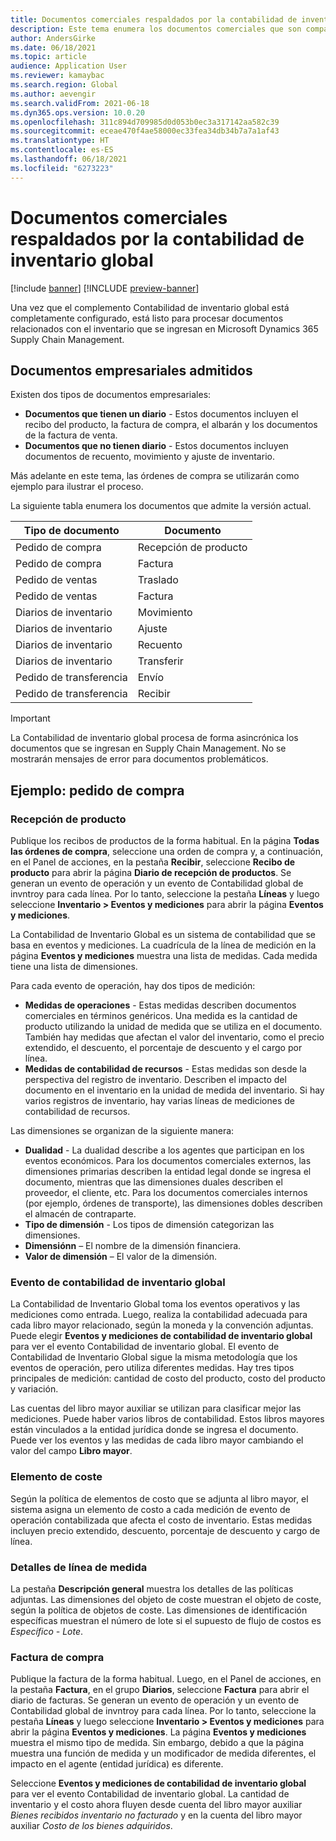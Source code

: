 ```yaml
---
title: Documentos comerciales respaldados por la contabilidad de inventario global
description: Este tema enumera los documentos comerciales que son compatibles con la Contabilidad de inventario global. También proporciona un ejemplo detallado de documentos de órdenes de compra.
author: AndersGirke
ms.date: 06/18/2021
ms.topic: article
audience: Application User
ms.reviewer: kamaybac
ms.search.region: Global
ms.author: aevengir
ms.search.validFrom: 2021-06-18
ms.dyn365.ops.version: 10.0.20
ms.openlocfilehash: 311c894d709985d0d053b0ec3a317142aa582c39
ms.sourcegitcommit: eceae470f4ae58000ec33fea34db34b7a7a1af43
ms.translationtype: HT
ms.contentlocale: es-ES
ms.lasthandoff: 06/18/2021
ms.locfileid: "6273223"
---
```

# <a name="business-documents-supported-by-global-inventory-accounting"></a>Documentos comerciales respaldados por la contabilidad de inventario global

[!include [banner](../includes/banner.md)]
[!INCLUDE [preview-banner](../includes/preview-banner.md)]

Una vez que el complemento Contabilidad de inventario global está completamente configurado, está listo para procesar documentos relacionados con el inventario que se ingresan en Microsoft Dynamics 365 Supply Chain Management.

## <a name="supported-business-documents"></a>Documentos empresariales admitidos

Existen dos tipos de documentos empresariales:

- **Documentos que tienen un diario** - Estos documentos incluyen el recibo del producto, la factura de compra, el albarán y los documentos de la factura de venta.
- **Documentos que no tienen diario** - Estos documentos incluyen documentos de recuento, movimiento y ajuste de inventario.

Más adelante en este tema, las órdenes de compra se utilizarán como ejemplo para ilustrar el proceso.

La siguiente tabla enumera los documentos que admite la versión actual.

| Tipo de documento      | Documento        |
|--------------------|-----------------|
| Pedido de compra     | Recepción de producto |
| Pedido de compra     | Factura         |
| Pedido de ventas        | Traslado    |
| Pedido de ventas        | Factura         |
| Diarios de inventario | Movimiento        |
| Diarios de inventario | Ajuste      |
| Diarios de inventario | Recuento        |
| Diarios de inventario | Transferir        |
| Pedido de transferencia     | Envío        |
| Pedido de transferencia     | Recibir         |

> [!IMPORTANT]
> La Contabilidad de inventario global procesa de forma asincrónica los documentos que se ingresan en Supply Chain Management. No se mostrarán mensajes de error para documentos problemáticos.

## <a name="example-purchase-order"></a>Ejemplo: pedido de compra

### <a name="product-receipt"></a>Recepción de producto

Publique los recibos de productos de la forma habitual. En la página **Todas las órdenes de compra**, seleccione una orden de compra y, a continuación, en el Panel de acciones, en la pestaña **Recibir**, seleccione **Recibo de producto** para abrir la página **Diario de recepción de productos**. Se generan un evento de operación y un evento de Contabilidad global de invntroy para cada línea. Por lo tanto, seleccione la pestaña **Líneas** y luego seleccione **Inventario \> Eventos y mediciones** para abrir la página **Eventos y mediciones**.

La Contabilidad de Inventario Global es un sistema de contabilidad que se basa en eventos y mediciones. La cuadrícula de la línea de medición en la página **Eventos y mediciones** muestra una lista de medidas. Cada medida tiene una lista de dimensiones.

Para cada evento de operación, hay dos tipos de medición:

- **Medidas de operaciones** - Estas medidas describen documentos comerciales en términos genéricos. Una medida es la cantidad de producto utilizando la unidad de medida que se utiliza en el documento. También hay medidas que afectan el valor del inventario, como el precio extendido, el descuento, el porcentaje de descuento y el cargo por línea.
- **Medidas de contabilidad de recursos** - Estas medidas son desde la perspectiva del registro de inventario. Describen el impacto del documento en el inventario en la unidad de medida del inventario. Si hay varios registros de inventario, hay varias líneas de mediciones de contabilidad de recursos.

Las dimensiones se organizan de la siguiente manera:

- **Dualidad** - La dualidad describe a los agentes que participan en los eventos económicos. Para los documentos comerciales externos, las dimensiones primarias describen la entidad legal donde se ingresa el documento, mientras que las dimensiones duales describen el proveedor, el cliente, etc. Para los documentos comerciales internos (por ejemplo, órdenes de transporte), las dimensiones dobles describen el almacén de contraparte.
- **Tipo de dimensión** - Los tipos de dimensión categorizan las dimensiones.
- **Dimensiónn** – El nombre de la dimensión financiera.
- **Valor de dimensión** – El valor de la dimensión.

### <a name="global-inventory-accounting-event"></a>Evento de contabilidad de inventario global

La Contabilidad de Inventario Global toma los eventos operativos y las mediciones como entrada. Luego, realiza la contabilidad adecuada para cada libro mayor relacionado, según la moneda y la convención adjuntas. Puede elegir **Eventos y mediciones de contabilidad de inventario global** para ver el evento Contabilidad de inventario global. El evento de Contabilidad de Inventario Global sigue la misma metodología que los eventos de operación, pero utiliza diferentes medidas. Hay tres tipos principales de medición: cantidad de costo del producto, costo del producto y variación.

Las cuentas del libro mayor auxiliar se utilizan para clasificar mejor las mediciones. Puede haber varios libros de contabilidad. Estos libros mayores están vinculados a la entidad jurídica donde se ingresa el documento. Puede ver los eventos y las medidas de cada libro mayor cambiando el valor del campo **Libro mayor**.

### <a name="cost-element"></a>Elemento de coste

Según la política de elementos de costo que se adjunta al libro mayor, el sistema asigna un elemento de costo a cada medición de evento de operación contabilizada que afecta el costo de inventario. Estas medidas incluyen precio extendido, descuento, porcentaje de descuento y cargo de línea.

### <a name="measurement-line-details"></a>Detalles de línea de medida

La pestaña **Descripción general** muestra los detalles de las políticas adjuntas. Las dimensiones del objeto de coste muestran el objeto de coste, según la política de objetos de coste. Las dimensiones de identificación específicas muestran el número de lote si el supuesto de flujo de costos es *Específico - Lote*.

### <a name="purchase-invoice"></a>Factura de compra

Publique la factura de la forma habitual. Luego, en el Panel de acciones, en la pestaña **Factura**, en el grupo **Diarios**, seleccione **Factura** para abrir el diario de facturas. Se generan un evento de operación y un evento de Contabilidad global de invntroy para cada línea. Por lo tanto, seleccione la pestaña **Líneas** y luego seleccione **Inventario \> Eventos y mediciones** para abrir la página **Eventos y mediciones**. La página **Eventos y mediciones** muestra el mismo tipo de medida. Sin embargo, debido a que la página muestra una función de medida y un modificador de medida diferentes, el impacto en el agente (entidad jurídica) es diferente.

Seleccione **Eventos y mediciones de contabilidad de inventario global** para ver el evento Contabilidad de inventario global. La cantidad de inventario y el costo ahora fluyen desde cuenta del libro mayor auxiliar *Bienes recibidos inventario no facturado* y en la cuenta del libro mayor auxiliar *Costo de los bienes adquiridos*.
